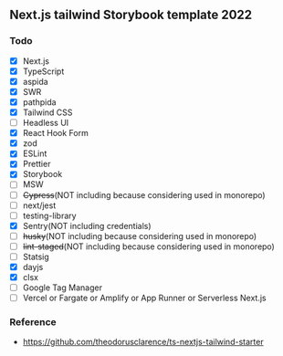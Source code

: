 ## Next.js tailwind Storybook template 2022

### Todo

- [x] Next.js
- [x] TypeScript
- [x] aspida
- [x] SWR
- [x] pathpida
- [x] Tailwind CSS
- [ ] Headless UI
- [x] React Hook Form
- [x] zod
- [x] ESLint
- [x] Prettier
- [x] Storybook
- [ ] MSW
- [ ] ~~Cypress~~(NOT including because considering used in monorepo)
- [ ] next/jest
- [ ] testing-library
- [x] Sentry(NOT including credentials)
- [ ] ~~husky~~(NOT including because considering used in monorepo)
- [ ] ~~lint-staged~~(NOT including because considering used in monorepo)
- [ ] Statsig
- [x] dayjs
- [x] clsx
- [ ] Google Tag Manager
- [ ] Vercel or Fargate or Amplify or App Runner or Serverless Next.js

### Reference

- https://github.com/theodorusclarence/ts-nextjs-tailwind-starter